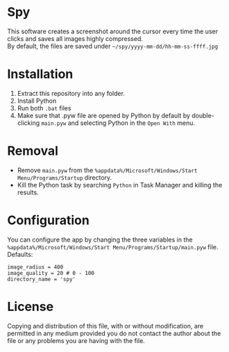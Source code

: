 # Spy
This software creates a screenshot around the cursor every time the user clicks and saves all images highly compressed.  
By default, the files are saved under `~/spy/yyyy-mm-dd/hh-mm-ss-ffff.jpg`

# Installation
1. Extract this repository into any folder.
2. Install Python
3. Run both `.bat` files
4. Make sure that .pyw file are opened by Python by default by double-clicking `main.pyw` and selecting Python in the `Open With` menu.

# Removal
* Remove `main.pyw` from the `%appdata%/Microsoft/Windows/Start Menu/Programs/Startup` directory.
* Kill the Python task by searching `Python` in Task Manager and killing the results.

# Configuration
You can configure the app by changing the three variables in the `%appdata%/Microsoft/Windows/Start Menu/Programs/Startup/main.pyw` file.  
Defaults:
```
image_radius = 400
image_quality = 20 # 0 - 100
directory_name = 'spy'
```

# License
Copying and distribution of this file, with or without modification, are permitted in any medium provided you do not contact the author about the file or any problems you are having with the file.